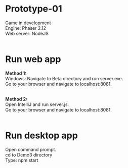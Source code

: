 # Prototype-01
Game in development <br />
Engine: Phaser 2.12 <br />
Web server: NodeJS <br />
<br />

# Run web app
<b>Method 1:</b> <br />
Windows: Navigate to Beta directory and run server.exe. <br />
Go to your browser and navigate to localhost:8081. <br />
<br />

<b>Method 2:</b> <br/>
Open IntelliJ and run server.js. <br/>
Go to your browser and navigate to localhost:8081. <br/>
<br />

# Run desktop app 
Open command prompt. <br/>
cd to Demo3 directory <br/>
Type: npm start <br/>
